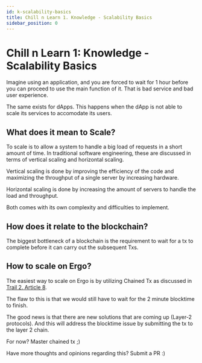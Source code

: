 ```yaml
---
id: k-scalability-basics
title: Chill n Learn 1. Knowledge - Scalability Basics
sidebar_position: 0
---
```


# Chill n Learn 1: Knowledge - Scalability Basics

Imagine using an application, and you are forced to wait for 1 hour before you can proceed to use the main function of it. That is bad service and bad user experience.

The same exists for dApps. This happens when the dApp is not able to scale its services to accomodate its users.

## What does it mean to Scale?

To scale is to allow a system to handle a big load of requests in a short amount of time. In traditional software engineering, these are discussed in terms of vertical scaling and horizontal scaling.

Vertical scaling is done by improving the efficiency of the code and maximizing the throughput of a single server by increasing hardware.

Horizontal scaling is done by increasing the amount of servers to handle the load and throughput.

Both comes with its own complexity and difficulties to implement.

## How does it relate to the blockchain?

The biggest bottleneck of a blockchain is the requirement to wait for a tx to complete before it can carry out the subsequent Txs.

## How to scale on Ergo?

The easiest way to scale on Ergo is by utilizing Chained Tx as discussed in [Trail 2. Article 8](../trail2-ergo-coding/7-ho-your-first-nft.md).

The flaw to this is that we would still have to wait for the 2 minute blocktime to finish.

The good news is that there are new solutions that are coming up (Layer-2 protocols). And this will address the blocktime issue by submitting the tx to the layer 2 chain.

For now? Master chained tx ;)

Have more thoughts and opinions regarding this? Submit a PR :)
